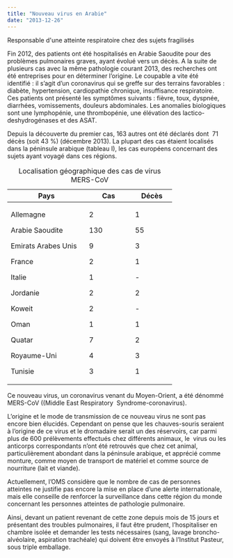 ```yaml
---
title: "Nouveau virus en Arabie"
date: "2013-12-26"
---
```


Responsable d'une atteinte respiratoire chez des sujets fragilisés

Fin 2012, des patients ont été hospitalisés en Arabie Saoudite pour des problèmes pulmonaires graves, ayant évolué vers un décès. A la suite de plusieurs cas avec la même pathologie courant 2013, des recherches ont été entreprises pour en déterminer l’origine. Le coupable a vite été identifié : il s’agit d’un coronavirus qui se greffe sur des terrains favorables : diabète, hypertension, cardiopathie chronique, insuffisance respiratoire. Ces patients ont présenté les symptômes suivants : fièvre, toux, dyspnée, diarrhées, vomissements, douleurs abdominales. Les anomalies biologiques sont une lymphopénie, une thrombopénie, une élévation des lactico-deshydrogénases et des ASAT. 

Depuis la découverte du premier cas, 163 autres ont été déclarés dont  71 décès (soit 43 %) (décembre 2013). La plupart des cas étaient localisés dans la péninsule arabique (tableau I), les cas européens concernant des sujets ayant voyagé dans ces régions. 

<table>
<caption>Localisation géographique des cas de virus MERS-CoV</caption>

<thead>

<tr>

<th scope="col" style="width: 160px;">Pays</th>

<th scope="col" style="width: 86px;">Cas</th>

<th scope="col" style="width: 73px;">Décès</th>

</tr>

</thead>

<tbody>

<tr>

<td style="width: 164px;">

Allemagne

Arabie Saoudite

Emirats Arabes Unis

France

Italie

Jordanie

Koweit

Oman

Quatar

Royaume-Uni

Tunisie

</td>

<td style="width: 90px;">

2

130

9

2

1

2

2

1

7

4

3

</td>

<td style="width: 77px;">

1

55

3

1

\-

2

\-

1

2

3

1

</td>

</tr>

</tbody>

</table>

Ce nouveau virus, un coronavirus venant du Moyen-Orient, a été dénommé MERS-CoV ((Middle East Respiratory  Syndrome-coronavirus).

L’origine et le mode de transmission de ce nouveau virus ne sont pas encore bien élucidés. Cependant on pense que les chauves-souris seraient à l’origine de ce virus et le dromadaire serait un des réservoirs, car parmi plus de 600 prélèvements effectués chez différents animaux, le  virus ou les anticorps correspondants n’ont été retrouvés que chez cet animal, particulièrement abondant dans la péninsule arabique, et apprécié comme monture, comme moyen de transport de matériel et comme source de nourriture (lait et viande).

Actuellement, l’OMS considère que le nombre de cas de personnes atteintes ne justifie pas encore la mise en place d’une alerte internationale, mais elle conseille de renforcer la surveillance dans cette région du monde concernant les personnes atteintes de pathologie pulmonaire.

Ainsi, devant un patient revenant de cette zone depuis mois de 15 jours et présentant des troubles pulmonaires, il faut être prudent, l’hospitaliser en chambre isolée et demander les tests nécessaires (sang, lavage broncho-alvéolaire, aspiration trachéale) qui doivent être envoyés à l’Institut Pasteur, sous triple emballage.
